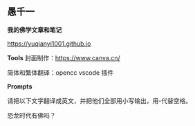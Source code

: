 
## 愚千一
**我的佛学文章和笔记**

https://yuqianyi1001.github.io


**Tools**
封面制作：https://www.canva.cn/

简体和繁体翻译：opencc vscode 插件



**Prompts**

请把以下文字翻译成英文，并把他们全部用小写输出，用-代替空格。

恐龙时代有佛吗？